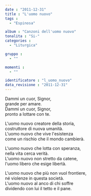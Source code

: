 ```yaml
---
date : "2011-12-31"
title : "L'uomo nuovo"
tags : 
  - "Espinosa"

album : "Canzoni dell'uomo nuovo"
tonalita : "Si-"
categories : 
  - "Liturgica"

gruppo : 
  - ""

momenti : 
  - ""

identificatore : "l_uomo_nuovo"
data_revisione : "2011-12-31"
---
```

  
  
Dammi un cuor, Signor,  
grande per amare.  
Dammi un cuor, Signor,  
pronto a lottare con te.  
  
  
L'uomo nuovo creatore della storia,  
costruttore di nuova umanità.   
L'uomo nuovo che vive l'esistenza  
come un rischio che il mondo cambierà.  
  
  
L'uomo nuovo che lotta con speranza,  
nella vita cerca verità.   
L'uomo nuovo non stretto da catene,  
l'uomo libero che esige libertà.  
  
  
L'uomo nuovo che più non vuol frontiere,  
né violenze in questa società.   
L'uomo nuovo al anco di chi soffre  
dividendo con lui il tetto e il pane.  
  
  
  
